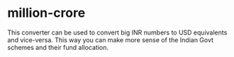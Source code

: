 # million-crore
This converter can be used to convert big INR numbers to USD equivalents and vice-versa. This way you can make more sense of the Indian Govt schemes and their fund allocation.
